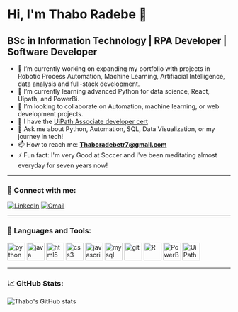 # Hi, I'm Thabo Radebe 👋

## BSc in Information Technology | RPA Developer | Software Developer

- 🔭 I’m currently working on expanding my portfolio with projects in Robotic Process Automation, Machine Learning, Artifiacial Intelligence, data analysis and full-stack development.
- 🌱 I’m currently learning advanced Python for data science, React, Uipath, and PowerBi.
- 👯 I’m looking to collaborate on Automation, machine learning, or web development projects.
- 🤔 I have the [UiPath Associate developer cert](https://credentials.uipath.com/db7edce2-5560-45ee-b5db-c6c456700a95#acc.c2owUMBY)
- 💬 Ask me about Python, Automation, SQL, Data Visualization, or my journey in tech!
- 📫 How to reach me: **Thaboradebetr7@gmail.com**
- ⚡ Fun fact: I'm very Good at Soccer and I've been meditating almost everyday for seven years now!

---

### 👔 Connect with me:

[![LinkedIn](https://img.shields.io/badge/LinkedIn-0A66C2?style=for-the-badge&logo=linkedin&logoColor=white)](https://www.linkedin.com/in/thabo-radebe-90005525a/)
[![Gmail](https://img.shields.io/badge/Gmail-EA4335?style=for-the-badge&logo=gmail&logoColor=white)](mailto:Thaboradebetr7@gmail.com)

---

### 🚀 Languages and Tools:

<p align="left">
<!-- Python -->
<img src="https://cdn.jsdelivr.net/gh/devicons/devicon/icons/python/python-original-wordmark.svg" alt="python" width="40" height="40"/>
<!-- Java -->
<img src="https://cdn.jsdelivr.net/gh/devicons/devicon/icons/java/java-original-wordmark.svg" alt="java" width="40" height="40"/>
<!-- HTML5 -->
<img src="https://cdn.jsdelivr.net/gh/devicons/devicon/icons/html5/html5-original-wordmark.svg" alt="html5" width="40" height="40"/>
<!-- CSS3 -->
<img src="https://cdn.jsdelivr.net/gh/devicons/devicon/icons/css3/css3-original-wordmark.svg" alt="css3" width="40" height="40"/>
<!-- JavaScript -->
<img src="https://cdn.jsdelivr.net/gh/devicons/devicon/icons/javascript/javascript-original.svg" alt="javascript" width="40" height="40"/>
<!-- MySQL -->
<img src="https://cdn.jsdelivr.net/gh/devicons/devicon/icons/mysql/mysql-original-wordmark.svg" alt="mysql" width="40" height="40"/>
<!-- Git -->
<img src="https://cdn.jsdelivr.net/gh/devicons/devicon/icons/git/git-original-wordmark.svg" alt="git" width="40" height="40"/>
<!-- R -->
<img src="https://cdn.jsdelivr.net/gh/devicons/devicon/icons/r/r-original.svg" alt="R" width="40" height="40"/>
<!-- Power BI -->
<img src="https://github.com/microsoft/PowerBI-Icons/blob/main/SVG/Power-BI.svg" alt="PowerBI" width="40" height="40"/>
<!-- UiPath -->
<img src="https://cdn.worldvectorlogo.com/logos/uipath.svg" alt="UiPath" width="40" height="40"/>

</p>

---

### 📈 GitHub Stats:

<picture>
  <source
    srcset="https://github-readme-stats.vercel.app/api?username=Thabo-Radebe&show_icons=true&theme=dark"
    media="(prefers-color-scheme: dark)"
  />
  <source
    srcset="https://github-readme-stats.vercel.app/api?username=Thabo-Radebe&show_icons=true"
    media="(prefers-color-scheme: light), (prefers-color-scheme: no-preference)"
  />
  <img src="https://github-readme-stats.vercel.app/api?username=Thabo-Radebe&show_icons=true" alt="Thabo's GitHub stats" />
</picture>

<!---
Thabo-Radebe/Thabo-Radebe is a ✨ special ✨ repository because its `README.md` (this file) appears on your GitHub profile.
You can click the Preview link to take a look at your changes.
--->
